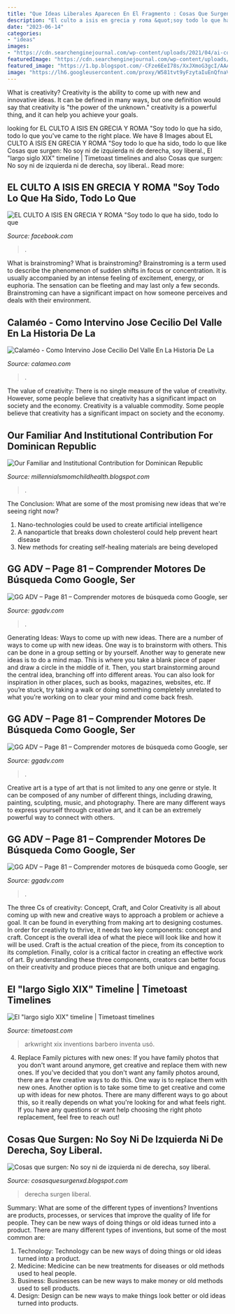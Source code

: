 ```yaml
---
title: "Que Ideas Liberales Aparecen En El Fragmento : Cosas Que Surgen: No Soy Ni De Izquierda Ni De Derecha, Soy Liberal."
description: "El culto a isis en grecia y roma &quot;soy todo lo que ha sido, todo lo que"
date: "2023-06-14"
categories:
- "ideas"
images:
- "https://cdn.searchenginejournal.com/wp-content/uploads/2021/04/ai-content-generation-6080a12dc8cd6-680x292.png"
featuredImage: "https://cdn.searchenginejournal.com/wp-content/uploads/2021/04/grammarly-6080a14b158f7-680x292.png"
featured_image: "https://1.bp.blogspot.com/-CFze6EeI78s/XxJXmoG3gcI/AAAAAAAADq0/V6MPeHdo-Esqv1uORne-CI7i9ZUYV2oowCLcBGAsYHQ/s1600/Captura.PNG"
image: "https://lh6.googleusercontent.com/proxy/W581tvt9yFzytaIuEnQfnaV2KHQFU0VyF1_6NDjbwZ5kQHWpw5Rd_i1-2-hvovtTFeQ3EtXLLRLaqIKYgnAd9lJfO9s=w1200-h630-n-k-no-nu"
---
```



What is creativity?
Creativity is the ability to come up with new and innovative ideas. It can be defined in many ways, but one definition would say that creativity is "the power of the unknown." creativity is a powerful thing, and it can help you achieve your goals.

	

		
looking for EL CULTO A ISIS EN GRECIA Y ROMA &quot;Soy todo lo que ha sido, todo lo que you've came to the right place. We have 8 Images about EL CULTO A ISIS EN GRECIA Y ROMA &quot;Soy todo lo que ha sido, todo lo que like Cosas que surgen: No soy ni de izquierda ni de derecha, soy liberal., El &quot;largo siglo XIX&quot; timeline | Timetoast timelines and also Cosas que surgen: No soy ni de izquierda ni de derecha, soy liberal.. Read more:
		
    
## EL CULTO A ISIS EN GRECIA Y ROMA &quot;Soy Todo Lo Que Ha Sido, Todo Lo Que

<img loading=lazy src="https://lookaside.fbsbx.com/lookaside/crawler/media/?media_id=989777134425272" onerror="this.onerror=null;this.src='https://tse4.mm.bing.net/th?id=OIP.0jyq1IzWhDVuykLJHY5oVgAAAA&amp;pid=15.1';" alt="EL CULTO A ISIS EN GRECIA Y ROMA &quot;Soy todo lo que ha sido, todo lo que">

_Source: facebook.com_

>. 

	

What is brainstroming?
What is brainstroming? Brainstroming is a term used to describe the phenomenon of sudden shifts in focus or concentration. It is usually accompanied by an intense feeling of excitement, energy, or euphoria. The sensation can be fleeting and may last only a few seconds. Brainstroming can have a significant impact on how someone perceives and deals with their environment.

    
## Calaméo - Como Intervino Jose Cecilio Del Valle En La Historia De La

<img loading=lazy src="https://p.calameoassets.com/150512064019-ea9dfacd4c85377ce0e0207683a2d710/p1.jpg" onerror="this.onerror=null;this.src='https://tse1.mm.bing.net/th?id=OIP.tRJidudyPSpWwBCIEdKyPgHaKe&amp;pid=15.1';" alt="Calaméo - Como Intervino Jose Cecilio Del Valle En La Historia De La">

_Source: calameo.com_

>. 

	

The value of creativity: There is no single measure of the value of creativity. However, some people believe that creativity has a significant impact on society and the economy.
Creativity is a valuable commodity. Some people believe that creativity has a significant impact on society and the economy.

    
## Our Familiar And Institutional Contribution For Dominican Republic

<img loading=lazy src="https://lh6.googleusercontent.com/proxy/W581tvt9yFzytaIuEnQfnaV2KHQFU0VyF1_6NDjbwZ5kQHWpw5Rd_i1-2-hvovtTFeQ3EtXLLRLaqIKYgnAd9lJfO9s=w1200-h630-n-k-no-nu" onerror="this.onerror=null;this.src='https://tse3.mm.bing.net/th?id=OIP.BA0xg9vEszci29tI4wE57wHaFj&amp;pid=15.1';" alt="Our Familiar and Institutional Contribution for Dominican Republic">

_Source: millennialsmomchildhealth.blogspot.com_

>. 

	

The Conclusion: What are some of the most promising new ideas that we're seeing right now?
1. Nano-technologies could be used to create artificial intelligence
2. A nanoparticle that breaks down cholesterol could help prevent heart disease
3. New methods for creating self-healing materials are being developed

    
## GG ADV – Page 81 – Comprender Motores De Búsqueda Como Google, Ser

<img loading=lazy src="https://cdn.searchenginejournal.com/wp-content/uploads/2021/04/ai-content-generation-6080a12dc8cd6-680x292.png" onerror="this.onerror=null;this.src='https://tse4.mm.bing.net/th?id=OIP.y93aQ2s2XXvULiYRFUUt_gHaDL&amp;pid=15.1';" alt="GG ADV – Page 81 – Comprender motores de búsqueda como Google, ser">

_Source: ggadv.com_

>. 

	

Generating Ideas: Ways to come up with new ideas.
There are a number of ways to come up with new ideas. One way is to brainstorm with others. This can be done in a group setting or by yourself. Another way to generate new ideas is to do a mind map. This is where you take a blank piece of paper and draw a circle in the middle of it. Then, you start brainstorming around the central idea, branching off into different areas. You can also look for inspiration in other places, such as books, magazines, websites, etc. If you’re stuck, try taking a walk or doing something completely unrelated to what you’re working on to clear your mind and come back fresh.

    
## GG ADV – Page 81 – Comprender Motores De Búsqueda Como Google, Ser

<img loading=lazy src="https://cdn.searchenginejournal.com/wp-content/uploads/2021/04/grammarly-6080a14b158f7-680x292.png" onerror="this.onerror=null;this.src='https://tse2.mm.bing.net/th?id=OIP.KWkh_UjH424Pz6BIupNgcgHaDL&amp;pid=15.1';" alt="GG ADV – Page 81 – Comprender motores de búsqueda como Google, ser">

_Source: ggadv.com_

>. 

	

Creative art is a type of art that is not limited to any one genre or style. It can be composed of any number of different things, including drawing, painting, sculpting, music, and photography. There are many different ways to express yourself through creative art, and it can be an extremely powerful way to connect with others.

    
## GG ADV – Page 81 – Comprender Motores De Búsqueda Como Google, Ser

<img loading=lazy src="https://cdn.searchenginejournal.com/wp-content/uploads/2021/04/grammarly-6080a14b158f7-480x206.png" onerror="this.onerror=null;this.src='https://tse2.mm.bing.net/th?id=OIP.qmHYPLbqJAIEhBXR4UOkUgHaDL&amp;pid=15.1';" alt="GG ADV – Page 81 – Comprender motores de búsqueda como Google, ser">

_Source: ggadv.com_

>. 

	

The three Cs of creativity: Concept, Craft, and Color
Creativity is all about coming up with new and creative ways to approach a problem or achieve a goal. It can be found in everything from making art to designing costumes. In order for creativity to thrive, it needs two key components: concept and craft. Concept is the overall idea of what the piece will look like and how it will be used. Craft is the actual creation of the piece, from its conception to its completion. Finally, color is a critical factor in creating an effective work of art. By understanding these three components, creators can better focus on their creativity and produce pieces that are both unique and engaging.

    
## El &quot;largo Siglo XIX&quot; Timeline | Timetoast Timelines

<img loading=lazy src="https://s3.amazonaws.com/s3.timetoast.com/public/uploads/photo/15470536/image/f744ad4cd1565f8c7050b53709ff8d93" onerror="this.onerror=null;this.src='https://tse1.mm.bing.net/th?id=OIP.YJJN0iN3Yia3Fy3JZjo6sgHaGt&amp;pid=15.1';" alt="El &quot;largo siglo XIX&quot; timeline | Timetoast timelines">

_Source: timetoast.com_

>arkwright xix inventions barbero inventa usó. 

	

4. Replace Family pictures with new ones: If you have family photos that you don't want around anymore, get creative and replace them with new ones.
If you've decided that you don't want any family photos around, there are a few creative ways to do this. One way is to replace them with new ones. Another option is to take some time to get creative and come up with ideas for new photos. There are many different ways to go about this, so it really depends on what you're looking for and what feels right. If you have any questions or want help choosing the right photo replacement, feel free to reach out!

    
## Cosas Que Surgen: No Soy Ni De Izquierda Ni De Derecha, Soy Liberal.

<img loading=lazy src="https://1.bp.blogspot.com/-CFze6EeI78s/XxJXmoG3gcI/AAAAAAAADq0/V6MPeHdo-Esqv1uORne-CI7i9ZUYV2oowCLcBGAsYHQ/s1600/Captura.PNG" onerror="this.onerror=null;this.src='https://tse3.mm.bing.net/th?id=OIP.z9UaS_l1MXBtgba0wx227AHaB1&amp;pid=15.1';" alt="Cosas que surgen: No soy ni de izquierda ni de derecha, soy liberal.">

_Source: cosasquesurgenxd.blogspot.com_

>derecha surgen liberal. 

	

Summary: What are some of the different types of inventions?
Inventions are products, processes, or services that improve the quality of life for people. They can be new ways of doing things or old ideas turned into a product. There are many different types of inventions, but some of the most common are:
1) Technology: Technology can be new ways of doing things or old ideas turned into a product.
2) Medicine: Medicine can be new treatments for diseases or old methods used to heal people.
3) Business: Businesses can be new ways to make money or old methods used to sell products.
4) Design: Design can be new ways to make things look better or old ideas turned into products.

